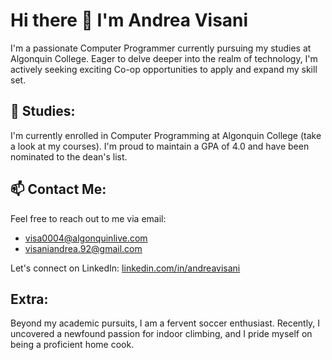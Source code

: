# Hi there 👋 I'm Andrea Visani

I'm a passionate Computer Programmer currently pursuing my studies at Algonquin College. Eager to delve deeper into the realm of technology, I'm actively seeking exciting Co-op opportunities to apply and expand my skill set.

## 🌱 Studies:
I'm currently enrolled in Computer Programming at Algonquin College (take a look at my courses). I'm proud to maintain a GPA of 4.0 and have been nominated to the dean's list.

## 📫 Contact Me:
Feel free to reach out to me via email:
- visa0004@algonquinlive.com
- visaniandrea.92@gmail.com

Let's connect on LinkedIn: [linkedin.com/in/andreavisani](www.linkedin.com/in/andreavisani)

## Extra:
Beyond my academic pursuits, I am a fervent soccer enthusiast. Recently, I uncovered a newfound passion for indoor climbing, and I pride myself on being a proficient home cook.






<!--
**andreavisani/andreavisani** is a ✨ _special_ ✨ repository because its `README.md` (this file) appears on your GitHub profile.

Here are some ideas to get you started:

- 🔭 I’m currently working on ...
- 🌱 I’m currently learning ...
- 👯 I’m looking to collaborate on ...
- 🤔 I’m looking for help with ...
- 💬 Ask me about ...
- 📫 How to reach me: ...
- 😄 Pronouns: ...
- ⚡ Fun fact: ...
-->
